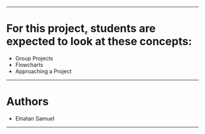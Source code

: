 
<hr>

# For this project, students are expected to look at these concepts:

* Group Projects
* Flowcharts
* Approaching a Project

<hr>

# Authors

- Elnatan Samuel

<hr>

